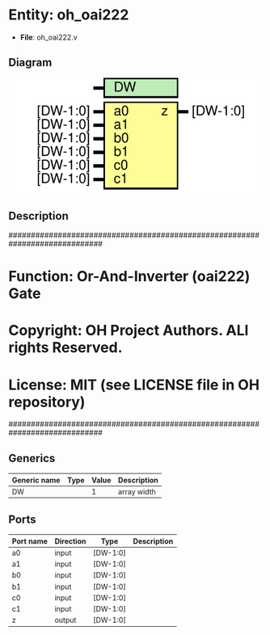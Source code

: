 # Entity: oh_oai222

- **File**: oh_oai222.v
## Diagram

![Diagram](oh_oai222.svg "Diagram")
## Description

#############################################################################
# Function: Or-And-Inverter (oai222) Gate                                   #
# Copyright: OH Project Authors. ALl rights Reserved.                       #
# License:  MIT (see LICENSE file in OH repository)                         # 
#############################################################################

## Generics

| Generic name | Type | Value | Description   |
| ------------ | ---- | ----- | ------------- |
| DW           |      | 1     |  array width  |
## Ports

| Port name | Direction | Type     | Description |
| --------- | --------- | -------- | ----------- |
| a0        | input     | [DW-1:0] |             |
| a1        | input     | [DW-1:0] |             |
| b0        | input     | [DW-1:0] |             |
| b1        | input     | [DW-1:0] |             |
| c0        | input     | [DW-1:0] |             |
| c1        | input     | [DW-1:0] |             |
| z         | output    | [DW-1:0] |             |
